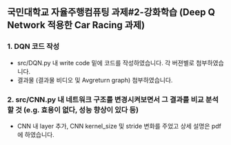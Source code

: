 ## 국민대학교 자율주행컴퓨팅 과제#2-강화학습 (Deep Q Network 적용한 Car Racing 과제)

### 1. DQN 코드 작성
 - src/DQN.py 내 write code 밑에 코드를 작성하였습니다. 각 버젼별로 첨부하였습니다.
 - 결과물 (결과물 비디오 및 Avgreturn graph) 첨부하였습니다.   

### 2. src/CNN.py 내 네트워크 구조를 변경시켜보면서 그 결과를 비교 분석 할 것 (e.g. 효용이 없다, 성능 향상이 있다 등)
 - CNN 내 layer 추가, CNN kernel_size 및 stride 변화를 주었고 상세 설명은 pdf에 하였습니다.
   
